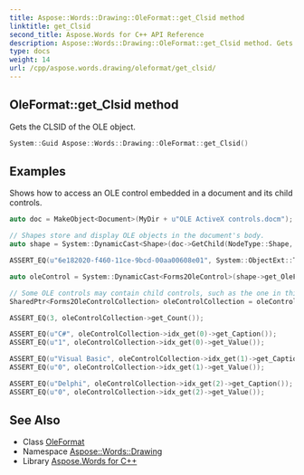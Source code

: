 ```yaml
---
title: Aspose::Words::Drawing::OleFormat::get_Clsid method
linktitle: get_Clsid
second_title: Aspose.Words for C++ API Reference
description: Aspose::Words::Drawing::OleFormat::get_Clsid method. Gets the CLSID of the OLE object in C++.
type: docs
weight: 14
url: /cpp/aspose.words.drawing/oleformat/get_clsid/
---
```

## OleFormat::get_Clsid method


Gets the CLSID of the OLE object.

```cpp
System::Guid Aspose::Words::Drawing::OleFormat::get_Clsid()
```


## Examples



Shows how to access an OLE control embedded in a document and its child controls. 
```cpp
auto doc = MakeObject<Document>(MyDir + u"OLE ActiveX controls.docm");

// Shapes store and display OLE objects in the document's body.
auto shape = System::DynamicCast<Shape>(doc->GetChild(NodeType::Shape, 0, true));

ASSERT_EQ(u"6e182020-f460-11ce-9bcd-00aa00608e01", System::ObjectExt::ToString(shape->get_OleFormat()->get_Clsid()));

auto oleControl = System::DynamicCast<Forms2OleControl>(shape->get_OleFormat()->get_OleControl());

// Some OLE controls may contain child controls, such as the one in this document with three options buttons.
SharedPtr<Forms2OleControlCollection> oleControlCollection = oleControl->get_ChildNodes();

ASSERT_EQ(3, oleControlCollection->get_Count());

ASSERT_EQ(u"C#", oleControlCollection->idx_get(0)->get_Caption());
ASSERT_EQ(u"1", oleControlCollection->idx_get(0)->get_Value());

ASSERT_EQ(u"Visual Basic", oleControlCollection->idx_get(1)->get_Caption());
ASSERT_EQ(u"0", oleControlCollection->idx_get(1)->get_Value());

ASSERT_EQ(u"Delphi", oleControlCollection->idx_get(2)->get_Caption());
ASSERT_EQ(u"0", oleControlCollection->idx_get(2)->get_Value());
```

## See Also

* Class [OleFormat](../)
* Namespace [Aspose::Words::Drawing](../../)
* Library [Aspose.Words for C++](../../../)

